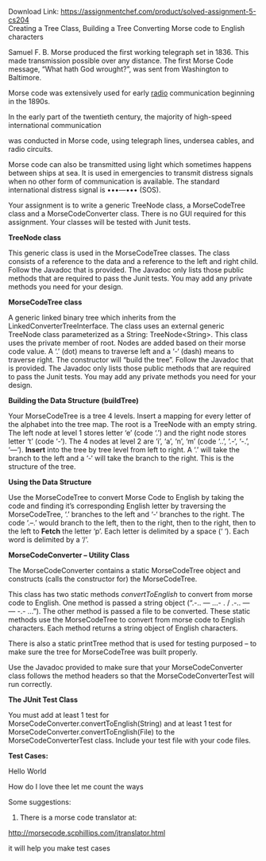 Download Link: https://assignmentchef.com/product/solved-assignment-5-cs204
<br>
Creating a Tree Class, Building a Tree Converting Morse code to English characters

Samuel F. B. Morse produced the first working telegraph set in 1836. This made transmission possible over any distance. The first Morse Code message, “What hath God wrought?”, was sent from Washington to Baltimore.

Morse code was extensively used for early <a href="https://en.wikipedia.org/wiki/Radio">radio</a> communication beginning in the 1890s.

In the early part of the twentieth century, the majority of high-speed international communication

was conducted in Morse code, using telegraph lines, undersea cables, and radio circuits.

Morse code can also be transmitted using light which sometimes happens between ships at sea. It is used in emergencies to transmit distress signals when no other form of communication is available. The standard international distress signal is •••—••• (SOS).

Your assignment is to write a generic TreeNode class, a MorseCodeTree class and a MorseCodeConverter class.  There is no GUI required for this assignment.  Your classes will be tested with Junit tests.

<strong> </strong><strong>TreeNode class</strong>

This generic class is used in the MorseCodeTree classes.  The class consists of a reference to the data and a reference to the left and right child.  Follow the Javadoc that is provided.  The Javadoc only lists those public methods that are required to pass the Junit tests.  You may add any private methods you need for your design.

<strong>MorseCodeTree class</strong>

A generic linked binary tree which inherits from the LinkedConverterTreeInterface.  The class uses an external generic TreeNode class parameterized as a String: TreeNode&lt;String&gt;.  This class uses the private member of root.  Nodes are added based on their morse code value.  A ‘.’ (dot) means to traverse left and a ‘-‘ (dash) means to traverse right. The constructor will “build the tree”.  Follow the Javadoc that is provided. The Javadoc only lists those public methods that are required to pass the Junit tests.  You may add any private methods you need for your design.

<strong>Building the Data Structure (buildTree)</strong>

Your MorseCodeTree is a tree 4 levels.  Insert a mapping for every letter of the alphabet into the tree map.  The root is a TreeNode with an empty string.  The left node at level 1 stores letter ‘e’ (code ‘.’) and the right node stores letter ‘t’ (code ‘-‘).  The 4 nodes at level 2 are ‘i’, ‘a’, ‘n’, ‘m’ (code ‘..’, ‘.-‘, ‘-.’, ‘—‘).  <strong>Insert</strong> into the tree by tree level from left to right.  A ‘.’ will take the branch to the left and a ‘-‘ will take the branch to the right.  This is the structure of the tree.

<strong>Using the Data Structure</strong>

Use the MorseCodeTree to convert Morse Code to English by taking the code and finding it’s corresponding English letter by traversing the MorseCodeTree, ‘.’ branches to the left and ‘-‘ branches to the right.  The code ‘.–.’ would branch to the left, then to the right, then to the right, then to the left to <strong>Fetch</strong> the letter ‘p’.  Each letter is delimited by a space (‘ ‘).  Each word is delimited by a ‘/’.

<strong>MorseCodeConverter – Utility Class</strong>

The MorseCodeConverter contains a static MorseCodeTree object and constructs (calls the constructor for) the MorseCodeTree.

This class has two static methods <em>convertToEnglish</em> to convert from morse code to English. One method is passed a string object (“.-.. — …- . / .-.. — — -.- …”).  The other method is passed a file to be converted.  These static methods use the MorseCodeTree to convert from morse code to English characters.  Each method returns a string object of English characters.

There is also a static printTree method that is used for testing purposed – to make sure the tree for MorseCodeTree was built properly.

Use the Javadoc provided to make sure that your MorseCodeConverter class follows the method headers so that the MorseCodeConverterTest will run correctly.

<strong>The JUnit Test Class</strong>

You must add at least 1 test for MorseCodeConverter.convertToEnglish(String) and at least 1 test for MorseCodeConverter.convertToEnglish(File) to the MorseCodeConverterTest class.  Include your test file with your code files.

<strong>Test Cases:</strong>

<strong> </strong>Hello World

How do I love thee let me count the ways

Some suggestions:

<ol>

 <li>There is a morse code translator at:</li>

</ol>

<a href="http://morsecode.scphillips.com/jtranslator.html">http://morsecode.scphillips.com/jtranslator.html</a>

it will help you make test cases